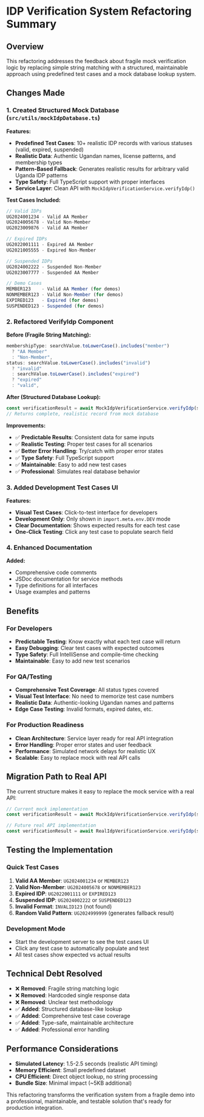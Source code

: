 # IDP Verification System Refactoring Summary

## Overview
This refactoring addresses the feedback about fragile mock verification logic by replacing simple string matching with a structured, maintainable approach using predefined test cases and a mock database lookup system.

## Changes Made

### 1. Created Structured Mock Database (`src/utils/mockIdpDatabase.ts`)

**Features:**
- **Predefined Test Cases**: 10+ realistic IDP records with various statuses (valid, expired, suspended)
- **Realistic Data**: Authentic Ugandan names, license patterns, and membership types
- **Pattern-Based Fallback**: Generates realistic results for arbitrary valid Uganda IDP patterns
- **Type Safety**: Full TypeScript support with proper interfaces
- **Service Layer**: Clean API with `MockIdpVerificationService.verifyIdp()`

**Test Cases Included:**
```typescript
// Valid IDPs
UG2024001234 - Valid AA Member
UG2024005678 - Valid Non-Member
UG2023009876 - Valid AA Member

// Expired IDPs  
UG2022001111 - Expired AA Member
UG2021005555 - Expired Non-Member

// Suspended IDPs
UG2024002222 - Suspended Non-Member
UG2023007777 - Suspended AA Member

// Demo Cases
MEMBER123    - Valid AA Member (for demos)
NONMEMBER123 - Valid Non-Member (for demos)
EXPIRED123   - Expired (for demos)
SUSPENDED123 - Suspended (for demos)
```

### 2. Refactored VerifyIdp Component

**Before (Fragile String Matching):**
```typescript
membershipType: searchValue.toLowerCase().includes("member")
  ? "AA Member" 
  : "Non-Member",
status: searchValue.toLowerCase().includes("invalid")
  ? "invalid"
  : searchValue.toLowerCase().includes("expired")
  ? "expired"
  : "valid",
```

**After (Structured Database Lookup):**
```typescript
const verificationResult = await MockIdpVerificationService.verifyIdp(searchValue);
// Returns complete, realistic record from mock database
```

**Improvements:**
- ✅ **Predictable Results**: Consistent data for same inputs
- ✅ **Realistic Testing**: Proper test cases for all scenarios
- ✅ **Better Error Handling**: Try/catch with proper error states
- ✅ **Type Safety**: Full TypeScript support
- ✅ **Maintainable**: Easy to add new test cases
- ✅ **Professional**: Simulates real database behavior

### 3. Added Development Test Cases UI

**Features:**
- **Visual Test Cases**: Click-to-test interface for developers
- **Development Only**: Only shown in `import.meta.env.DEV` mode
- **Clear Documentation**: Shows expected results for each test case
- **One-Click Testing**: Click any test case to populate search field

### 4. Enhanced Documentation

**Added:**
- Comprehensive code comments
- JSDoc documentation for service methods
- Type definitions for all interfaces
- Usage examples and patterns

## Benefits

### For Developers
- **Predictable Testing**: Know exactly what each test case will return
- **Easy Debugging**: Clear test cases with expected outcomes
- **Type Safety**: Full IntelliSense and compile-time checking
- **Maintainable**: Easy to add new test scenarios

### For QA/Testing
- **Comprehensive Test Coverage**: All status types covered
- **Visual Test Interface**: No need to memorize test case numbers
- **Realistic Data**: Authentic-looking Ugandan names and patterns
- **Edge Case Testing**: Invalid formats, expired dates, etc.

### For Production Readiness
- **Clean Architecture**: Service layer ready for real API integration
- **Error Handling**: Proper error states and user feedback
- **Performance**: Simulated network delays for realistic UX
- **Scalable**: Easy to replace mock with real API calls

## Migration Path to Real API

The current structure makes it easy to replace the mock service with a real API:

```typescript
// Current mock implementation
const verificationResult = await MockIdpVerificationService.verifyIdp(searchValue);

// Future real API implementation  
const verificationResult = await RealIdpVerificationService.verifyIdp(searchValue);
```

## Testing the Implementation

### Quick Test Cases
1. **Valid AA Member**: `UG2024001234` or `MEMBER123`
2. **Valid Non-Member**: `UG2024005678` or `NONMEMBER123`  
3. **Expired IDP**: `UG2022001111` or `EXPIRED123`
4. **Suspended IDP**: `UG2024002222` or `SUSPENDED123`
5. **Invalid Format**: `INVALID123` (not found)
6. **Random Valid Pattern**: `UG2024999999` (generates fallback result)

### Development Mode
- Start the development server to see the test cases UI
- Click any test case to automatically populate and test
- All test cases show expected vs actual results

## Technical Debt Resolved

- ❌ **Removed**: Fragile string matching logic
- ❌ **Removed**: Hardcoded single response data
- ❌ **Removed**: Unclear test methodology
- ✅ **Added**: Structured database-like lookup
- ✅ **Added**: Comprehensive test case coverage  
- ✅ **Added**: Type-safe, maintainable architecture
- ✅ **Added**: Professional error handling

## Performance Considerations

- **Simulated Latency**: 1.5-2.5 seconds (realistic API timing)
- **Memory Efficient**: Small predefined dataset
- **CPU Efficient**: Direct object lookup, no string processing
- **Bundle Size**: Minimal impact (~5KB additional)

This refactoring transforms the verification system from a fragile demo into a professional, maintainable, and testable solution that's ready for production integration.
